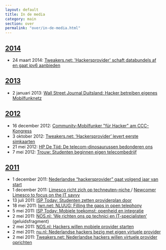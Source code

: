 ```yaml
---
layout: default
title: In de media
category: main
section: over
permalink: "over/in-de-media.html"
---
```

<a name="#2014"></a>
<h2><a href="#2014">2014</a></h2>
<ul>
 <li>24 maart 2014:
  <a href="https://tweakers.net/nieuws/95003/hackersprovider-schaft-databundels-af-en-gaat-ipv6-aanbieden.html" target="_blank" rel="nofollow">
   Tweakers.net: 'Hackersprovider' schaft databundels af en gaat ipv6 aanbieden
  </a>
 </li>
</ul>
<a name="#2013"></a>
<h2><a href="#2013">2013</a></h2>
<ul>
 <li>2 januari 2013:
  <a href="http://blogs.wallstreetjournal.de/wsj-tech/2013/01/02/hacker-betreiben-eigenes-mobilfunknetz/" target="_blank">
   Wall Street Journal Duitsland: Hacker betreiben eigenes Mobilfunknetz
  </a>
 </li>
</ul>
<a name="#2012"></a>
<h2><a href="#2012">2012</a></h2>
<ul>
 <li>16 december 2012:
  <a href="http://derstandard.at/1355459790437/Community-Mobilfunker-fuer-Hacker-am-CCC-Kongress" target="_blank">
   Community-Mobilfunker "f&uuml;r Hacker" am CCC-Kongress
  </a>
 </li>
 <li>3 oktober 2012:
  <a href="http://tweakers.net/nieuws/84725/hackersprovider-levert-eerste-simkaarten.html" target="_blank">
   Tweakers.net: &#8216;Hackersprovider&#8217; levert eerste simkaarten
  </a>
 </li>
<li>21 mei 2012:
 <a title="HP De Tijd: De telecom-dinosaurussen bedonderen ons"
    href="http://www.hpdetijd.nl/2012-05-21/de-telecom-dinosaurussen-bedonderen-ons/" target="_blank">
  HP De Tijd: De telecom-dinosaurussen bedonderen ons
 </a>
</li>
<li>7 mei 2012:
 <a title="Studenten beginnen eigen telecombedrijf"
    href="http://www.trouw.nl/tr/nl/5009/Archief/archief/article/detail/3251653/2012/05/07/Studenten-beginnen-eigen-telecombedrijf.dhtml" target="_blank">
  Trouw: Studenten beginnen eigen telecombedrijf
 </a>
</li>
</ul>
<a name="#2011"></a>
<h2><a href="#2011">2011</a></h2>
<ul>
 <li>1 december 2011:
  <a href="http://tweakers.net/nieuws/78467/nederlandse-hackersprovider-gaat-volgend-jaar-van-start.html" target="_blank">
   Nederlandse &#8220;hackersprovider&#8221; gaat volgend jaar van start
  </a>
 </li>
 <li>1 december 2011:
  <a href="http://www.telecompaper.com/nieuws/limesco-richt-zich-op-techneuten-niche--842455" target="_blank">
   Limesco richt zich op techneuten-niche
  </a> /
  <a href="http://www.telecompaper.com/news/newcomer-limesco-to-focus-on-the-it-savvy" target="_blank">
   Newcomer Limesco to focus on the IT savvy
  </a>
 </li>
 <li>13 juli 2011:
  <a href="http://www.isptoday.nl/nieuws/studenten-zetten-provider-plan-door" target="_blank">
   ISP Today: Studenten zetten providerplan door
  </a>
 </li>
 <li>18 mei 2011:
  <a href="http://lwn.net/Articles/443475/" target="_blank">
   lwn.net: NLUUG: Filling the gaps in open telephony
  </a>
 </li>
 <li>5 mei 2011:
  <a href="http://www.isptoday.nl/achtergrond/mobiele-toekomst-openheid-en-integratie" target="_blank">
   ISP Today: Mobiele toekomst: openheid en integratie
  </a>
 </li>
 <li>2 mei 2011:
  <a href="http://nos.nl/op3/audio/237468-we-richten-ons-op-technici-en-itspecialisten.html" target="_blank">
   NOS.nl: &#8217;We richten ons op technici en IT-specialisten&#8217;
  </a> (geluidsfragment)
 </li>
 <li>2 mei 2011:
  <a href="http://nos.nl/op3/artikel/237471-hackers-willen-mobiele-provider-starten.html" target="_blank">
   NOS.nl: Hackers willen mobiele provider starten
  </a>
 </li>
 <li>2 mei 2011:
  <a href="http://www.nu.nl/internet/2505317/nederlandse-hackers-bezig-met-eigen-virtuele-provider.html" target="_blank">
   nu.nl: Nederlandse hackers bezig met eigen virtuele provider
  </a>
 </li>
 <li>2 mei 2011:
  <a href="http://tweakers.net/nieuws/74153/nederlandse-hackers-willen-eigen-virtuele-provider-oprichten.html" target="_blank">
   Tweakers.net: Nederlandse hackers willen virtuele provider oprichten
  </a>
 </li>
</ul>


